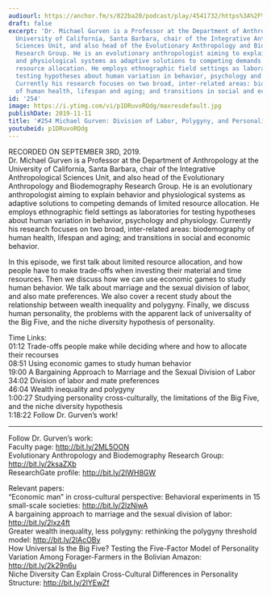 ```yaml
---
audiourl: https://anchor.fm/s/822ba20/podcast/play/4541732/https%3A%2F%2Fd3ctxlq1ktw2nl.cloudfront.net%2Fproduction%2F2019-8-7%2F22706594-44100-2-55192776195e4.m4a
draft: false
excerpt: 'Dr. Michael Gurven is a Professor at the Department of Anthropology at the
  University of California, Santa Barbara, chair of the Integrative Anthropological
  Sciences Unit, and also head of the Evolutionary Anthropology and Biodemography
  Research Group. He is an evolutionary anthropologist aiming to explain behavior
  and physiological systems as adaptive solutions to competing demands of limited
  resource allocation. He employs ethnographic field settings as laboratories for
  testing hypotheses about human variation in behavior, psychology and physiology.
  Currently his research focuses on two broad, inter-related areas: biodemography
  of human health, lifespan and aging; and transitions in social and economic behavior. '
id: '254'
image: https://i.ytimg.com/vi/p1DRuvoRQdg/maxresdefault.jpg
publishDate: 2019-11-11
title: '#254 Michael Gurven: Division of Labor, Polygyny, and Personality Across Societies'
youtubeid: p1DRuvoRQdg
---
```

<div class="timelinks">

RECORDED ON SEPTEMBER 3RD, 2019.  
Dr. Michael Gurven is a Professor at the Department of Anthropology at the University of California, Santa Barbara, chair of the Integrative Anthropological Sciences Unit, and also head of the Evolutionary Anthropology and Biodemography Research Group. He is an evolutionary anthropologist aiming to explain behavior and physiological systems as adaptive solutions to competing demands of limited resource allocation. He employs ethnographic field settings as laboratories for testing hypotheses about human variation in behavior, psychology and physiology. Currently his research focuses on two broad, inter-related areas: biodemography of human health, lifespan and aging; and transitions in social and economic behavior. 

In this episode, we first talk about limited resource allocation, and how people have to make trade-offs when investing their material and time resources. Then we discuss how we can use economic games to study human behavior. We talk about marriage and the sexual division of labor, and also mate preferences. We also cover a recent study about the relationship between wealth inequality and polygyny. Finally, we discuss human personality, the problems with the apparent lack of universality of the Big Five, and the niche diversity hypothesis of personality. 

Time Links:  
<time>01:12</time> Trade-offs people make while deciding where and how to allocate their recourses  
<time>08:51</time> Using economic games to study human behavior  
<time>19:00</time> A Bargaining Approach to Marriage and the Sexual Division of Labor  
<time>34:02</time> Division of labor and mate preferences  
<time>46:04</time> Wealth inequality and polygyny  
<time>1:00:27</time> Studying personality cross-culturally, the limitations of the Big Five, and the niche diversity hypothesis  
<time>1:18:22</time> Follow Dr. Gurven’s work!

---

Follow Dr. Gurven’s work:  
Faculty page: http://bit.ly/2ML5OON  
Evolutionary Anthropology and Biodemography Research Group: http://bit.ly/2ksaZXb  
ResearchGate profile: http://bit.ly/2lWH8GW

Relevant papers:  
“Economic man” in cross-cultural perspective: Behavioral experiments in 15 small-scale societies: http://bit.ly/2lzNiwA  
A bargaining approach to marriage and the sexual division of labor: http://bit.ly/2lxz4ft  
Greater wealth inequality, less polygyny: rethinking the polygyny threshold model: http://bit.ly/2lAcOBy  
How Universal Is the Big Five? Testing the Five-Factor Model of Personality Variation Among Forager-Farmers in the Bolivian Amazon: http://bit.ly/2k29n6u  
Niche Diversity Can Explain Cross-Cultural Differences in Personality Structure: http://bit.ly/2lYEwZf
</div>


